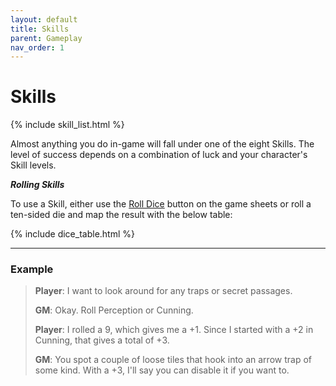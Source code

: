 ```yaml
---
layout: default
title: Skills
parent: Gameplay
nav_order: 1
---
```


# Skills

{% include skill_list.html %}

Almost anything you do in-game will fall under one of the eight Skills. The level of success depends on a combination of luck and your character's Skill levels.

***Rolling Skills***

To use a Skill, either use the [Roll Dice](../game_sheets.html) button on the game sheets or roll a ten-sided die and map the result with the below table:

{% include dice_table.html %}

---

### Example

> **Player**: I want to look around for any traps or secret passages.
>
> **GM**: Okay. Roll Perception or Cunning.
>
> **Player**: I rolled a 9, which gives me a +1. Since I started with a +2 in Cunning, that gives a total of +3.
>
> **GM**: You spot a couple of loose tiles that hook into an arrow trap of some kind. With a +3, I'll say you can disable it if you want to.


